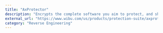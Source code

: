 ```yaml
---
title: "AxProtector"
description: "Encrypts the complete software you aim to protect, and shields it with a security shell, AxEngine, best-of-breed anti-debugging and anti-disassembly methods are then injected into your software."
external_url: "https://www.wibu.com/us/products/protection-suite/axprotector.html"
category: "Reverse Engineering"
---
```

